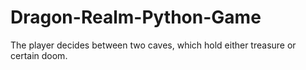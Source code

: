 # Dragon-Realm-Python-Game
The player decides between two caves, which hold either treasure or certain doom.

